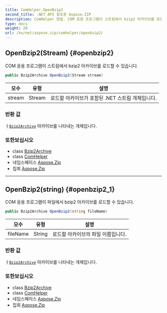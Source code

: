 ```yaml
---
title: ComHelper.OpenBzip2
second_title: .NET API 참조용 Aspose.ZIP
description: ComHelper 방법. COM 응용 프로그램이 스트림에서 bzip2 아카이브를 로드할 수 있습니다.
type: docs
weight: 20
url: /ko/net/aspose.zip/comhelper/openbzip2/
---
```

## OpenBzip2(Stream) {#openbzip2}

COM 응용 프로그램이 스트림에서 bzip2 아카이브를 로드할 수 있습니다.

```csharp
public Bzip2Archive OpenBzip2(Stream stream)
```

| 모수 | 유형 | 설명 |
| --- | --- | --- |
| stream | Stream | 로드할 아카이브가 포함된 .NET 스트림 개체입니다. |

### 반환 값

ㅏ[`Bzip2Archive`](../../../aspose.zip.bzip2/bzip2archive/) 아카이브를 나타내는 개체입니다.

### 또한보십시오

* class [Bzip2Archive](../../../aspose.zip.bzip2/bzip2archive/)
* class [ComHelper](../)
* 네임스페이스 [Aspose.Zip](../../comhelper/)
* 집회 [Aspose.Zip](../../../)

---

## OpenBzip2(string) {#openbzip2_1}

COM 응용 프로그램이 파일에서 bzip2 아카이브를 로드할 수 있습니다.

```csharp
public Bzip2Archive OpenBzip2(string fileName)
```

| 모수 | 유형 | 설명 |
| --- | --- | --- |
| fileName | String | 로드할 아카이브의 파일 이름입니다. |

### 반환 값

ㅏ[`Bzip2Archive`](../../../aspose.zip.bzip2/bzip2archive/) 아카이브를 나타내는 개체입니다.

### 또한보십시오

* class [Bzip2Archive](../../../aspose.zip.bzip2/bzip2archive/)
* class [ComHelper](../)
* 네임스페이스 [Aspose.Zip](../../comhelper/)
* 집회 [Aspose.Zip](../../../)


